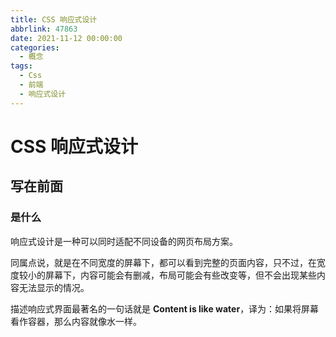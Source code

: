 ```yaml
---
title: CSS 响应式设计
abbrlink: 47863
date: 2021-11-12 00:00:00
categories:
  - 概念
tags:
  - Css
  - 前端
  - 响应式设计
---
```


# CSS 响应式设计

## 写在前面

### 是什么

响应式设计是一种可以同时适配不同设备的网页布局方案。

同属点说，就是在不同宽度的屏幕下，都可以看到完整的页面内容，只不过，在宽度较小的屏幕下，内容可能会有删减，布局可能会有些改变等，但不会出现某些内容无法显示的情况。

描述响应式界面最著名的一句话就是 **Content is like water**，译为：如果将屏幕看作容器，那么内容就像水一样。